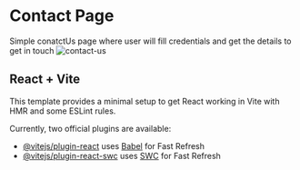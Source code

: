 # Contact Page
Simple conatctUs page where user will fill credentials and get the details to get in touch 
![contact-us](https://github.com/Vandana915/Contact-Us/assets/124566666/c304cea6-a510-4cfa-9dcc-edd3ca579008)

## React + Vite

This template provides a minimal setup to get React working in Vite with HMR and some ESLint rules.

Currently, two official plugins are available:

- [@vitejs/plugin-react](https://github.com/vitejs/vite-plugin-react/blob/main/packages/plugin-react/README.md) uses [Babel](https://babeljs.io/) for Fast Refresh
- [@vitejs/plugin-react-swc](https://github.com/vitejs/vite-plugin-react-swc) uses [SWC](https://swc.rs/) for Fast Refresh
